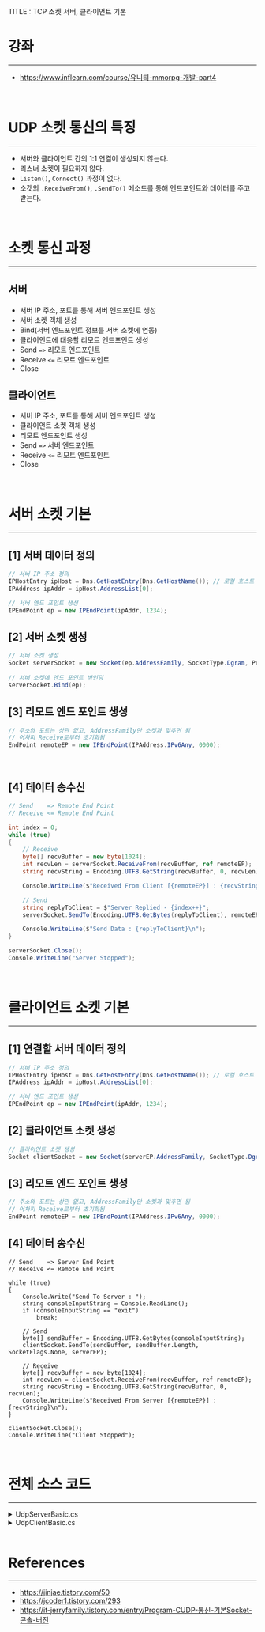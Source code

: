 TITLE : TCP 소켓 서버, 클라이언트 기본

# 강좌
---
- <https://www.inflearn.com/course/유니티-mmorpg-개발-part4>

<br>

# UDP 소켓 통신의 특징
---

- 서버와 클라이언트 간의 1:1 연결이 생성되지 않는다.
- 리스너 소켓이 필요하지 않다.
- `Listen()`, `Connect()` 과정이 없다.
- 소켓의 `.ReceiveFrom()`, `.SendTo()` 메소드를 통해 엔드포인트와 데이터를 주고 받는다.

<br>

# 소켓 통신 과정
---

## **서버**
 - 서버 IP 주소, 포트를 통해 서버 엔드포인트 생성
 - 서버 소켓 객체 생성
 - Bind(서버 엔드포인트 정보를 서버 소켓에 연동)
 - 클라이언트에 대응할 리모트 엔드포인트 생성
 - Send `=>` 리모트 엔드포인트
 - Receive `<=` 리모트 엔드포인트
 - Close

## **클라이언트**
 - 서버 IP 주소, 포트를 통해 서버 엔드포인트 생성
 - 클라이언트 소켓 객체 생성
 - 리모트 엔드포인트 생성
 - Send `=>` 서버 엔드포인트
 - Receive `<=` 리모트 엔드포인트
 - Close

<br>

# 서버 소켓 기본
---

## **[1] 서버 데이터 정의**

```cs
// 서버 IP 주소 정의
IPHostEntry ipHost = Dns.GetHostEntry(Dns.GetHostName()); // 로컬 호스트
IPAddress ipAddr = ipHost.AddressList[0];

// 서버 엔드 포인트 생성
IPEndPoint ep = new IPEndPoint(ipAddr, 1234);
```

## **[2] 서버 소켓 생성**

```cs
// 서버 소켓 생성
Socket serverSocket = new Socket(ep.AddressFamily, SocketType.Dgram, ProtocolType.Udp);
            
// 서버 소켓에 엔드 포인트 바인딩
serverSocket.Bind(ep);
```

## **[3] 리모트 엔드 포인트 생성**

```cs
// 주소와 포트는 상관 없고, AddressFamily만 소켓과 맞추면 됨
// 어차피 Receive로부터 초기화됨
EndPoint remoteEP = new IPEndPoint(IPAddress.IPv6Any, 0000);
```

<br>

## **[4] 데이터 송수신**

```cs
// Send    => Remote End Point
// Receive <= Remote End Point

int index = 0;
while (true)
{
    // Receive
    byte[] recvBuffer = new byte[1024];
    int recvLen = serverSocket.ReceiveFrom(recvBuffer, ref remoteEP);
    string recvString = Encoding.UTF8.GetString(recvBuffer, 0, recvLen);

    Console.WriteLine($"Received From Client [{remoteEP}] : {recvString}");

    // Send
    string replyToClient = $"Server Replied - {index++}";
    serverSocket.SendTo(Encoding.UTF8.GetBytes(replyToClient), remoteEP);

    Console.WriteLine($"Send Data : {replyToClient}\n");
}

serverSocket.Close();
Console.WriteLine("Server Stopped");
```


<br>

# 클라이언트 소켓 기본
---

## **[1] 연결할 서버 데이터 정의**

```cs
// 서버 IP 주소 정의
IPHostEntry ipHost = Dns.GetHostEntry(Dns.GetHostName()); // 로컬 호스트
IPAddress ipAddr = ipHost.AddressList[0];

// 서버 엔드 포인트 생성
IPEndPoint ep = new IPEndPoint(ipAddr, 1234);
```

## **[2] 클라이언트 소켓 생성**

```cs
// 클라이언트 소켓 생성
Socket clientSocket = new Socket(serverEP.AddressFamily, SocketType.Dgram, ProtocolType.Udp);
```

## **[3] 리모트 엔드 포인트 생성**

```cs
// 주소와 포트는 상관 없고, AddressFamily만 소켓과 맞추면 됨
// 어차피 Receive로부터 초기화됨
EndPoint remoteEP = new IPEndPoint(IPAddress.IPv6Any, 0000);
```

## **[4] 데이터 송수신**

```
// Send    => Server End Point
// Receive <= Remote End Point

while (true)
{
    Console.Write("Send To Server : ");
    string consoleInputString = Console.ReadLine();
    if (consoleInputString == "exit")
        break;

    // Send
    byte[] sendBuffer = Encoding.UTF8.GetBytes(consoleInputString);
    clientSocket.SendTo(sendBuffer, sendBuffer.Length, SocketFlags.None, serverEP);

    // Receive
    byte[] recvBuffer = new byte[1024];
    int recvLen = clientSocket.ReceiveFrom(recvBuffer, ref remoteEP);
    string recvString = Encoding.UTF8.GetString(recvBuffer, 0, recvLen);
    Console.WriteLine($"Received From Server [{remoteEP}] : {recvString}\n");
}

clientSocket.Close();
Console.WriteLine("Client Stopped");
```

<br>

# 전체 소스 코드
---

<details>
<summary markdown="span"> 
UdpServerBasic.cs
</summary>

```cs
using System;
using System.Collections.Generic;
using System.Linq;
using System.Text;
using System.Threading;
using System.Threading.Tasks;

using System.Net;
using System.Net.Sockets;

class UdpServerBasic
{
    public static void Run()
    {
        Console.WriteLine("UDP SERVER RUNNING..");

        // ============== [1] 내(서버) 데이터 정의 ========================

        // 서버 IP 주소 정의
        IPHostEntry ipHost = Dns.GetHostEntry(Dns.GetHostName()); // 로컬 호스트
        IPAddress ipAddr = ipHost.AddressList[0];

        // 서버 엔드 포인트 생성
        IPEndPoint ep = new IPEndPoint(ipAddr, 1234);

        // 서버 소켓 생성
        Socket serverSocket = new Socket(ep.AddressFamily, SocketType.Dgram, ProtocolType.Udp);
            
        // 서버 소켓에 엔드 포인트 바인딩
        serverSocket.Bind(ep);

        // ============== [2] 리모트 엔드 포인트 정의 =====================

        // 주소와 포트는 상관 없고, AddressFamily만 소켓과 맞추면 됨
        // 어차피 Receive로부터 초기화됨
        EndPoint remoteEP = new IPEndPoint(IPAddress.IPv6Any, 0000);

        // ============== [3] 통 신 =======================================

        // Send    => Remote End Point
        // Receive <= Remote End Point

        int index = 0;
        while (true)
        {
            // Receive
            byte[] recvBuffer = new byte[1024];
            int recvLen = serverSocket.ReceiveFrom(recvBuffer, ref remoteEP);
            string recvString = Encoding.UTF8.GetString(recvBuffer, 0, recvLen);

            Console.WriteLine($"Received From Client [{remoteEP}] : {recvString}");

            // Send
            string replyToClient = $"Server Replied - {index++}";
            serverSocket.SendTo(Encoding.UTF8.GetBytes(replyToClient), remoteEP);

            Console.WriteLine($"Send Data : {replyToClient}\n");
        }

        serverSocket.Close();
        Console.WriteLine("Server Stopped");
    }
}
```

</details>

<details>
<summary markdown="span"> 
UdpClientBasic.cs
</summary>

```cs
using System;
using System.Collections.Generic;
using System.Linq;
using System.Text;
using System.Threading.Tasks;

using System.Net;
using System.Net.Sockets;

class UdpClientBasic
{
    public static void Run()
    {
        Console.WriteLine("UDP Client Running....\n");

        // ============== [1] 연결할 서버 데이터 정의 =================

        // 서버 IP 주소 정의
        IPHostEntry ipHost = Dns.GetHostEntry(Dns.GetHostName()); // 로컬 호스트
        IPAddress ipAddr = ipHost.AddressList[0];

        // 서버 엔드 포인트 생성
        IPEndPoint serverEP = new IPEndPoint(ipAddr, 1234);

        // ============== [2] 클라이언트 데이터 정의 =================

        // 클라이언트 소켓 생성
        Socket clientSocket = new Socket(serverEP.AddressFamily, SocketType.Dgram, ProtocolType.Udp);

        // 주소와 포트는 상관 없고, AddressFamily만 소켓과 맞추면 됨
        // 어차피 Receive로부터 초기화됨
        EndPoint remoteEP = new IPEndPoint(IPAddress.IPv6Any, 0000);

        // ============== [3] 통 신 =======================================

        // Send    => Server End Point
        // Receive <= Remote End Point

        while (true)
        {
            Console.Write("Send To Server : ");
            string consoleInputString = Console.ReadLine();
            if (consoleInputString == "exit")
                break;

            // Send
            byte[] sendBuffer = Encoding.UTF8.GetBytes(consoleInputString);
            clientSocket.SendTo(sendBuffer, sendBuffer.Length, SocketFlags.None, serverEP);

            // Receive
            byte[] recvBuffer = new byte[1024];
            int recvLen = clientSocket.ReceiveFrom(recvBuffer, ref remoteEP);
            string recvString = Encoding.UTF8.GetString(recvBuffer, 0, recvLen);
            Console.WriteLine($"Received From Server [{remoteEP}] : {recvString}\n");
        }

        clientSocket.Close();
        Console.WriteLine("Client Stopped");
    }
}
```

</details>


<br>

# References
---
- <https://jinjae.tistory.com/50>
- <https://jcoder1.tistory.com/293>
- <https://it-jerryfamily.tistory.com/entry/Program-CUDP-통신-기본Socket-콘솔-버전>







